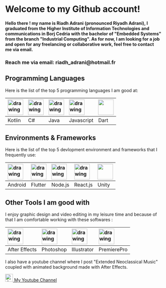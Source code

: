 # Welcome to my Github account!

<h4>Hello there ! my name is Riadh Adrani (pronounced Riyadh Adrani), I graduated from the Higher Institute of Information Technologies and communications in Borj Cedria with the bachelor of "Embedded Systems" from the branch "Industrial Computing". As for now, I am looking for a job and open for any freelancing or collaborative work, feel free to contact me via email.</h4>

<h3>Reach me via email: riadh_adrani@hotmail.fr</h3> 

## Programming Languages

Here is the list of the top 5 programming languages I am good at:
          
|<img src="https://cdn.worldvectorlogo.com/logos/kotlin-1.svg" alt="drawing" width="50"/>|<img src="https://cdnlogo.com/logos/c/27/c.svg" alt="drawing" width="50" />      | <img src="https://cdn.worldvectorlogo.com/logos/java.svg" alt="drawing" width="50" />| <img src="https://upload.wikimedia.org/wikipedia/commons/thumb/9/99/Unofficial_JavaScript_logo_2.svg/480px-Unofficial_JavaScript_logo_2.svg.png" alt="drawing" width="50"/> | <img src="https://avatars1.githubusercontent.com/u/1609975?s=200&v=4" width="50">|
| :------------ | :----------- |:----------- |:----------- |:-----------|
| Kotlin|C#|Java|Javascript|Dart|

## Environments & Frameworks

Here is the list of the top 5 devlopment environment and frameworks that I frequently use:

|<img src="https://2.bp.blogspot.com/-tzm1twY_ENM/XlCRuI0ZkRI/AAAAAAAAOso/BmNOUANXWxwc5vwslNw3WpjrDlgs9PuwQCLcBGAsYHQ/s1600/pasted%2Bimage%2B0.png" alt="drawing" width="50"/>      |<img src="https://symbols.getvecta.com/stencil_80/73_flutter-icon.e47c886ff7.jpg" alt="drawing" width="50" />|<img src="https://img.icons8.com/color/452/nodejs.png" alt="drawing" width="50" />| <img src="https://cdn.iconscout.com/icon/free/png-256/react-1-282599.png" alt="drawing" width="50"/> | <img src="https://cdn0.iconfinder.com/data/icons/web-social-and-folder-icons/512/Unity_3D.png" width="50">|
| :------------ | :----------- |:----------- |:----------- |:-----------|
| Android|Flutter|Node.js|React.js|Unity|

## Other Tools I am good with

I enjoy graphic design and video editing in my leisure time and because of that I am comfortable working with these softwares :

|<img src="https://upload.wikimedia.org/wikipedia/commons/thumb/c/cb/Adobe_After_Effects_CC_icon.svg/1051px-Adobe_After_Effects_CC_icon.svg.png" alt="drawing" width="50"/>      |<img src="https://upload.wikimedia.org/wikipedia/commons/thumb/a/af/Adobe_Photoshop_CC_icon.svg/1051px-Adobe_Photoshop_CC_icon.svg.png" alt="drawing" width="50" />|<img src="https://upload.wikimedia.org/wikipedia/commons/thumb/f/fb/Adobe_Illustrator_CC_icon.svg/1051px-Adobe_Illustrator_CC_icon.svg.png" alt="drawing" width="50" />| <img src="https://upload.wikimedia.org/wikipedia/commons/thumb/4/40/Adobe_Premiere_Pro_CC_icon.svg/1200px-Adobe_Premiere_Pro_CC_icon.svg.png" alt="drawing" width="50"/> |
| :------------ | :----------- |:----------- |:----------- |
|After Effects|Photoshop|Illustrator|PremierePro|

I also have a youtube channel where I post "Extended Neoclassical Music" coupled with animated background made with After Effects.

<a href="https://www.youtube.com/c/DarkLordMusic/" target="_blank"><img src="https://yt3.ggpht.com/ytc/AAUvwnh6aTq5EAYJyMFgNZLlXOIN7BauzQdaSXqM4hDqVA=s900-c-k-c0x00ffffff-no-rj" alt="drawing" width="25"/>         My Youtube Channel</a>
